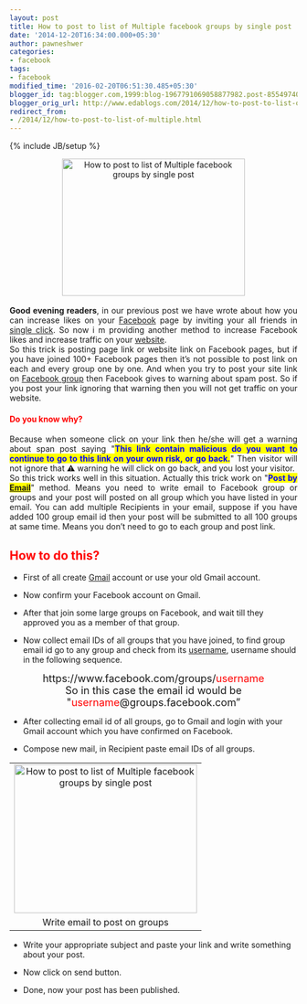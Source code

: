 ```yaml
---
layout: post
title: How to post to list of Multiple facebook groups by single post
date: '2014-12-20T16:34:00.000+05:30'
author: pawneshwer
categories:
- facebook
tags:
- facebook
modified_time: '2016-02-20T06:51:30.485+05:30'
blogger_id: tag:blogger.com,1999:blog-1967791069058877982.post-8554974039618350340
blogger_orig_url: http://www.edablogs.com/2014/12/how-to-post-to-list-of-multiple.html
redirect_from:
- /2014/12/how-to-post-to-list-of-multiple.html
---
```


{% include JB/setup %}

<div dir="ltr" style="text-align: left;"><div style="clear: both; text-align: center;"><a href="http://www.trickspapa.com/wp-content/uploads/2014/12/Share-Post-Into-Multiple-Facebook-Groups-At-Once.jpg" style="margin-left: 1em; margin-right: 1em;"><img alt="How to post to list of Multiple facebook groups by single post" border="0" src="http://www.trickspapa.com/wp-content/uploads/2014/12/Share-Post-Into-Multiple-Facebook-Groups-At-Once.jpg" height="240" title="How to post to list of Multiple facebook groups by single post" width="320" /></a></div><br /><div style="text-align: justify;"><b>Good evening readers</b>, in our previous post we have wrote about how you can increase likes on your <a href="http://www.facebook.com/" rel="homepage" target="_blank" title="Faceboo">Facebook</a> page by inviting your all friends in <a href="http://en.wikipedia.org/wiki/Point_and_click" rel="wikipedia" target="_blank" title="Point and click">single click</a>. So now i m providing another method to increase Facebook likes and increase traffic on your <a href="http://en.wikipedia.org/wiki/Website" rel="wikipedia" target="_blank" title="Website">website</a>.</div><div style="text-align: justify;">So this trick is posting page link or website link on Facebook pages, but if you have joined 100+ Facebook pages then it’s not possible to post link on each and every group one by one. And when you try to post your site link on <a href="http://en.wikipedia.org/wiki/Facebook_features" rel="wikipedia" target="_blank" title="Facebook features">Facebook group</a> then Facebook gives to warning about spam post. So if you post your link ignoring that warning then you will not get traffic on your website.</div><h4 style="text-align: left;"><span style="color: red;">Do you know why?</span></h4><div style="text-align: justify;">Because when someone click on your link then he/she will get a warning about span post saying "<b><span style="background-color: yellow;"><span style="color: blue;">This link contain malicious do you want to continue to go to this link on your own risk, or go back.</span></span></b>" Then visitor will not ignore that ⚠ warning he will click on go back, and you lost your visitor.</div><div style="text-align: justify;">So this trick works well in this situation. Actually this trick work on "<b><span style="background-color: yellow;"><span style="color: blue;">Post by <a href="http://en.wikipedia.org/wiki/Email_client" rel="wikipedia" target="_blank" title="Email client">Email</a></span></span></b>" method. Means you need to write email to Facebook group or groups and your post will posted on all group which you have listed in your email. You can add multiple Recipients in your email, suppose if you have added 100 group email id then your post will be submitted to all 100 groups at same time. Means you don’t need to go to each group and post link.</div><h2 style="text-align: left;"><span style="color: red;">How to do this?</span></h2><ul style="text-align: left;"><li>First of all create <a href="http://mail.google.com/" rel="homepage" target="_blank" title="Gmail">Gmail</a> account or use your old Gmail account.</li></ul><ul style="text-align: left;"><li>Now confirm your Facebook account on Gmail.</li></ul><ul style="text-align: left;"><li>After that join some large groups on Facebook, and wait till they approved you as a member of that group.</li></ul><ul style="text-align: left;"><li>Now collect email IDs of all groups that you have joined, to find group email id go to any group and check from its <a href="http://en.wikipedia.org/wiki/User_%28computing%29" rel="wikipedia" target="_blank" title="User (computing)">username</a>, username should in the following sequence.</li></ul><div style="text-align: center;"><span style="font-size: large;">https://www.facebook.com/groups/<span style="color: red;">username</span></span></div><div style="text-align: center;"><span style="font-size: large;">So in this case the email id would be "<span style="color: red;">username</span>@groups.facebook.com”</span></div><ul style="text-align: left;"><li>After collecting email id of all groups, go to Gmail and login with your Gmail account which you have confirmed on Facebook.</li></ul><ul style="text-align: left;"><li>Compose new mail, in Recipient paste email IDs of all groups.</li></ul><table align="center" cellpadding="0" cellspacing="0" style="margin-left: auto; margin-right: auto; text-align: center;"><tbody><tr><td style="text-align: center;"><a href="http://www.trickspapa.com/wp-content/uploads/2014/12/Screenshot-2B-19-.png" style="margin-left: auto; margin-right: auto;"><img alt="How to post to list of Multiple facebook groups by single post" border="0" src="http://www.trickspapa.com/wp-content/uploads/2014/12/Screenshot-2B-19-.png" height="260" title="How to post to list of Multiple facebook groups by single post" width="320" /></a></td></tr><tr><td style="text-align: center;">Write email to post on groups</td></tr></tbody></table><ul style="text-align: left;"><li>Write your appropriate subject and paste your link and write something about your post.</li></ul><ul style="text-align: left;"><li>Now click on send button.</li></ul><ul style="text-align: left;"><li>Done, now your post has been published.</li></ul></div>